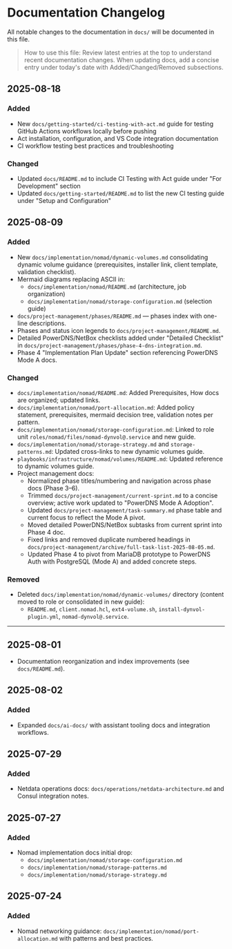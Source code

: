 # Documentation Changelog

All notable changes to the documentation in `docs/` will be documented in this file.

> How to use this file: Review latest entries at the top to understand recent documentation changes. When updating docs, add a concise entry under today's date with Added/Changed/Removed subsections.

## 2025-08-18

### Added

- New `docs/getting-started/ci-testing-with-act.md` guide for testing GitHub Actions workflows locally before pushing
- Act installation, configuration, and VS Code integration documentation
- CI workflow testing best practices and troubleshooting

### Changed

- Updated `docs/README.md` to include CI Testing with Act guide under "For Development" section
- Updated `docs/getting-started/README.md` to list the new CI testing guide under "Setup and Configuration"

## 2025-08-09

### Added

- New `docs/implementation/nomad/dynamic-volumes.md` consolidating dynamic volume guidance (prerequisites, installer link, client template, validation checklist).
- Mermaid diagrams replacing ASCII in:
  - `docs/implementation/nomad/README.md` (architecture, job organization)
  - `docs/implementation/nomad/storage-configuration.md` (selection guide)
- `docs/project-management/phases/README.md` — phases index with one-line descriptions.
- Phases and status icon legends to `docs/project-management/README.md`.
- Detailed PowerDNS/NetBox checklists added under "Detailed Checklist" in `docs/project-management/phases/phase-4-dns-integration.md`.
- Phase 4 "Implementation Plan Update" section referencing PowerDNS Mode A docs.

### Changed

- `docs/implementation/nomad/README.md`: Added Prerequisites, How docs are organized; updated links.
- `docs/implementation/nomad/port-allocation.md`: Added policy statement, prerequisites, mermaid decision tree, validation notes per pattern.
- `docs/implementation/nomad/storage-configuration.md`: Linked to role unit `roles/nomad/files/nomad-dynvol@.service` and new guide.
- `docs/implementation/nomad/storage-strategy.md` and `storage-patterns.md`: Updated cross-links to new dynamic volumes guide.
- `playbooks/infrastructure/nomad/volumes/README.md`: Updated reference to dynamic volumes guide.
- Project management docs:
  - Normalized phase titles/numbering and navigation across phase docs (Phase 3–6).
  - Trimmed `docs/project-management/current-sprint.md` to a concise overview; active work updated to "PowerDNS Mode A Adoption".
  - Updated `docs/project-management/task-summary.md` phase table and current focus to reflect the Mode A pivot.
  - Moved detailed PowerDNS/NetBox subtasks from current sprint into Phase 4 doc.
  - Fixed links and removed duplicate numbered headings in `docs/project-management/archive/full-task-list-2025-08-05.md`.
  - Updated Phase 4 to pivot from MariaDB prototype to PowerDNS Auth with PostgreSQL (Mode A) and added concrete steps.

### Removed

- Deleted `docs/implementation/nomad/dynamic-volumes/` directory (content moved to role or consolidated in new guide):
  - `README.md`, `client.nomad.hcl`, `ext4-volume.sh`, `install-dynvol-plugin.yml`, `nomad-dynvol@.service`.

---

## 2025-08-01

- Documentation reorganization and index improvements (see `docs/README.md`).

## 2025-08-02

### Added

- Expanded `docs/ai-docs/` with assistant tooling docs and integration workflows.

## 2025-07-29

### Added

- Netdata operations docs: `docs/operations/netdata-architecture.md` and Consul integration notes.

## 2025-07-27

### Added

- Nomad implementation docs initial drop:
  - `docs/implementation/nomad/storage-configuration.md`
  - `docs/implementation/nomad/storage-patterns.md`
  - `docs/implementation/nomad/storage-strategy.md`

## 2025-07-24

### Added

- Nomad networking guidance: `docs/implementation/nomad/port-allocation.md` with patterns and best practices.
